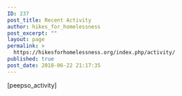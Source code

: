```yaml
---
ID: 237
post_title: Recent Activity
author: hikes_for_homelessness
post_excerpt: ""
layout: page
permalink: >
  https://hikesforhomelessness.org/index.php/activity/
published: true
post_date: 2018-06-22 21:17:35
---
```

[peepso_activity]